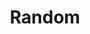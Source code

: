---
title: "Random"
crawlertitle: "Why and how this blog was created"
permalink: /random/
summary: "About this blog"
active: random
---